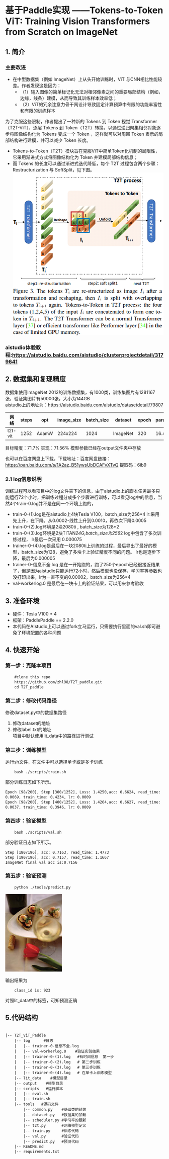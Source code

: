 # 基于Paddle实现  ——Tokens-to-Token ViT: Training Vision Transformers from Scratch on ImageNet
## 1. 简介
### 主要改进
* 在中型数据集（例如 ImageNet）上从头开始训练时，ViT 与CNN相比性能较差。作者发现这是因为：
    * （1）输入图像的简单标记化无法对相邻像素之间的重要局部结构（例如，边缘，线条）建模，从而导致其训练样本效率低；
    * （2）ViT的冗余注意力骨干网设计导致固定计算预算中有限的功能丰富性和有限的训练样本

为了克服这些限制，作者提出了一种新的 Tokens 到 Token 视觉 Transformer（T2T-ViT），逐层 Tokens 到 Token（T2T）转换，以通过递归聚集相邻对象逐步将图像结构化为 Tokens 变成一个 Token ，这样就可以对周围 Token 表示的局部结构进行建模，并可以减少 Token 长度。

* Tokens-to-Token（T2T）模块旨在克服ViT中简单Token化机制的局限性，它采用渐进式方式将图像结构化为 Token 并建模局部结构信息；
* 而 Tokens 的长度可以通过渐进式迭代降低，每个 T2T 过程包含两个步骤：Restructurization 与 SoftSplit，见下图。  
![模型示意图](./images/t2t.png)


### aistudio体验教程:https://aistudio.baidu.com/aistudio/clusterprojectdetail/3179641

## 2. 数据集和复现精度
数据集使用ImageNet 2012的训练数据集，有1000类，训练集图片有1281167张，验证集图片有50000张，大小为144GB  
aistudio上的地址为：https://aistudio.baidu.com/aistudio/datasetdetail/79807  

|  网络   | steps  |  opt  | image_size   | batch_size | dataset   | epoch  |params_size|
|  ----  | ----  | ----    |  ----       | ----          |----  | ----  |----  |
| t2t-vit  | 1252  | AdamW | 224x224    |1024        |ImageNet| 320 |16.45MB|

目标精度：71.7%
实现：71.56%
模型参数已经在output文件夹中存放     

也可以在百度网盘上下载，下载地址：百度网盘链接：https://pan.baidu.com/s/1A2az_B51ywsUbDCAFvXTvQ 
提取码：6ib9     

### 2.1 log信息说明
训练过程可以看项目中的log文件夹下的信息，由于aistudio上的脚本任务最多只能运行72个小时，把训练过程分成多个步骤进行训练，可以看见log中的信息，当然4个train-0.log并不是在同一个环境上跑的，
*  train-0-(1).log是在aistudio上4块Tesla V100，batch_size为256*4     lr:采用先上升，在下降。从0.0002-线性上升到0.0010，再依次下降0.0005
*  train-0-(2).log环境是2块2080ti  ,   batch_size为128*2
*  train-0-(3).log环境是2块TITAN*24G,batch_size为256*2  log中包含了多次训练过程， lr最后一次采用 0.000075
* trainer-0-(4).log是最后在一块2080ti上训练的过程，最后导出了最好的模型，batch_size为128，避免了多块卡上验证精度不同的问题。  lr也是逐步下降，最后为0.000005
* trainer-0-信息不全.log 是在一开始跑的，跑了250个epoch已经很接近结果了，但是因为aistudio只能运行72小时，然后模型也没保存，学习率等参数也没打印出来，lr为一直不变的0.00002，batch_size为256*4
* val-workerlog.0 是最后在一块卡上的验证结果，可以用来参考验收

## 3. 准备环境
* 硬件：Tesla V100 * 4
* 框架：PaddlePaddle == 2.2.0
* 本代码在AIstudio上可以通过fork立马运行，只需要执行里面的val.sh即可避免了环境配置的各种问题
## 4. 快速开始
### 第一步：克隆本项目
```
    #clone this repo    
    https://github.com/zhl98/T2T_paddle.git
    cd T2T_paddle
```
### 第二步：修改代码路径
修改dataset.py中的数据集路径    
1. 修改dataset的地址
2. 修改label.txt的地址    
项目中默认使用lit_data中的路径进行测试
### 第三步：训练模型
运行sh文件，在文件中可以选择单卡或是多卡训练  
```
    bash ./scripts/train.sh
```
部分训练日志如下所示。
```
Epoch [98/200], Step [300/1252], Loss: 1.4250,acc: 0.6624, read_time: 0.0069, train_time: 0.4234, lr: 0.0009
Epoch [98/200], Step [400/1252], Loss: 1.4264,acc: 0.6627, read_time: 0.0037, train_time: 0.3946, lr: 0.0009
```
### 第四步：验证模型
```
    bash ./scripts/val.sh
```
部分验证日志如下所示。
```
Step [180/196], acc: 0.7163, read_time: 1.4773
Step [190/196], acc: 0.7157, read_time: 1.1667
ImageNet final val acc is:0.7156
```
### 第五步：验证预测
```
    python ./tools/predict.py
```
![模型示意图](./images/n07579787_1228.JPEG)    

输出结果为

```
    class_id is: 923
```
对照lit_data中的标签，可知预测正确
## 5.代码结构



```

|-- T2T_ViT_Paddle
    |-- log      #日志
    |   |-- trainer-0-信息不全.log 
    |   |-- val-workerlog.0    #验证实验结果
    |   |-- trainer-0-(1).log   #有时间信息  第一步
    |   |-- trainer-0-(2).log   # 第二步训练
    |   |-- trainer-0-(3).log   # 第三步训练
    |   |-- trainer-0-(4).log   # 在单卡上训练模型
    |-- lit_data    #模型目录
    |-- output    #模型目录
    |-- scripts   #运行脚本
    |   |-- eval.sh
    |   |-- train.sh
    |-- tools   #源码文件
        |-- common.py    #基础类的封装
        |-- dataset.py	 #数据集的加载
        |-- scheduler.py #学习率的跟新
        |-- t2t.py		 #网络模型定义	
        |-- train.py	 #训练代码
        |-- val.py		 #验证代码
        |-- predict.py	 #预测代码
    |-- README.md      
    |-- requirements.txt

```



